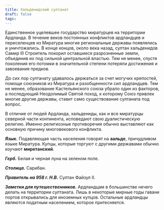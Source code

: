 ```yaml
---
title: Хальденидский султанат
draft: false
tags:
---
```

Единственное уцелевшее государство миратурцев на территории Ардланда. В течение веков постоянных конфликтов ардландцев и переселенцев из Миратура многие региональные державы появлялись и уничтожались. В конце концов, около века назад, султан хальденидов Самир III Строитель покорил оставшиеся разрозненные земли, объединив их под сильной центральной властью. Тем не менее, спустя поколения его потомки в значительной степени потеряли достижения и завоевания предков.

До сих пор султанату удавалось держаться за счет могучих крепостей, помощи союзников из Миратура и разобщенности сил ардландцев. Тем не менее, образование Кастельянского союза убрало один из факторов, а последующий Неодолимый Святой поход, к которому Союз привлек многие другие державы, ставит само существование султаната под вопрос.

В отличие от людей Ардланда, хальдениды, как и все миратурцы северной части континента, исповедают свою дуалистическую религию. Именно религиозные противоречия обычно выставляют как основную причину многовекового конфликта.

***Язык.*** Подавляющая часть населения говорят на **аальде**, причудливом языке Миратура. Купцы, которые торгуют с другими державами обычно изучают **миретанский**.

***Герб.*** Белая и черная луна на зеленом поле.

***Столица.*** Сарибан.

***Правитель на 958 г. Н.В.*** Султан Файзул II.

***Заметки для путешественников.*** Ардландцам в большинстве нечего делать на территории султаната. Лишь в некоторые мирные годы гавани портов открывались для иноземных купцов. Остальные ардландцы являются податным населением, которое притесняется. 